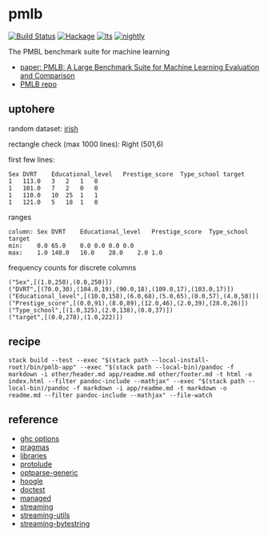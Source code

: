 pmlb
====

[![Build
Status](https://travis-ci.org/tonyday567/pmlb.svg)](https://travis-ci.org/tonyday567/pmlb)
[![Hackage](https://img.shields.io/hackage/v/pmlb.svg)](https://hackage.haskell.org/package/pmlb)
[![lts](https://www.stackage.org/package/pmlb/badge/lts)](http://stackage.org/lts/package/pmlb)
[![nightly](https://www.stackage.org/package/pmlb/badge/nightly)](http://stackage.org/nightly/package/pmlb)

The PMBL benchmark suite for machine learning

-   [paper: PMLB: A Large Benchmark Suite for Machine Learning
    Evaluation and Comparison](https://arxiv.org/pdf/1703.00512.pdf)
-   [PMLB repo](https://github.com/EpistasisLab/penn-ml-benchmarks)

uptohere
--------

random dataset:
[irish](https://github.com/EpistasisLab/penn-ml-benchmarks/raw/master/datasets/classification/irish/irish.tsv.gz)

rectangle check (max 1000 lines): Right (501,6)

first few lines:

    Sex	DVRT	Educational_level	Prestige_score	Type_school	target
    1	113.0	3	2	1	0
    1	101.0	7	2	0	0
    1	110.0	10	25	1	1
    1	121.0	5	18	1	0

ranges

    column:	Sex	DVRT	Educational_level	Prestige_score	Type_school	target
    min:	0.0	65.0	0.0	0.0	0.0	0.0
    max:	1.0	140.0	10.0	28.0	2.0	1.0

frequency counts for discrete columns

    ("Sex",[(1.0,250),(0.0,250)])
    ("DVRT",[(70.0,30),(104.0,19),(90.0,18),(109.0,17),(103.0,17)])
    ("Educational_level",[(10.0,158),(6.0,68),(5.0,65),(0.0,57),(4.0,50)])
    ("Prestige_score",[(0.0,91),(8.0,89),(12.0,46),(2.0,39),(28.0,26)])
    ("Type_school",[(1.0,325),(2.0,138),(0.0,37)])
    ("target",[(0.0,278),(1.0,222)])

recipe
------

    stack build --test --exec "$(stack path --local-install-root)/bin/pmlb-app" --exec "$(stack path --local-bin)/pandoc -f markdown -i other/header.md app/readme.md other/footer.md -t html -o index.html --filter pandoc-include --mathjax" --exec "$(stack path --local-bin)/pandoc -f markdown -i app/readme.md -t markdown -o readme.md --filter pandoc-include --mathjax" --file-watch

reference
---------

-   [ghc
    options](https://downloads.haskell.org/~ghc/latest/docs/html/users_guide/flags.html#flag-reference)
-   [pragmas](https://downloads.haskell.org/~ghc/latest/docs/html/users_guide/lang.html)
-   [libraries](https://www.stackage.org/)
-   [protolude](https://www.stackage.org/package/protolude)
-   [optparse-generic](https://www.stackage.org/package/optparse-generic)
-   [hoogle](https://www.stackage.org/package/hoogle)
-   [doctest](https://www.stackage.org/package/doctest)
-   [managed](https://www.stackage.org/package/managed)
-   [streaming](https://www.stackage.org/package/streaming)
-   [streaming-utils](https://www.stackage.org/package/streaming-utils)
-   [streaming-bytestring](https://www.stackage.org/package/streaming-bytestring)

